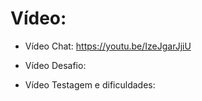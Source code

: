 # Vídeo:

- Vídeo Chat: https://youtu.be/IzeJgarJjiU

- Vídeo Desafio:

- Vídeo Testagem e dificuldades:
